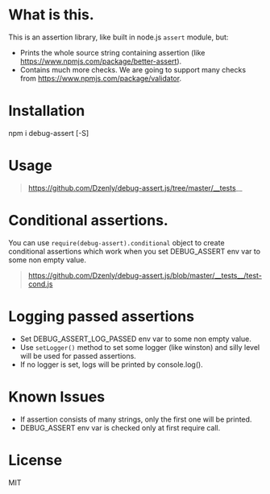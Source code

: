 # What is this.

This is an assertion library, like built in node.js `assert` module, but:

* Prints the whole source string containing assertion (like https://www.npmjs.com/package/better-assert).
* Contains much more checks. We are going to support many checks from https://www.npmjs.com/package/validator.

# Installation

npm i debug-assert [-S]

# Usage

> https://github.com/Dzenly/debug-assert.js/tree/master/__tests__

# Conditional assertions.

You can use `require(debug-assert).conditional` object
to create conditional assertions
which work when you set DEBUG_ASSERT env var to some non empty value. 

> https://github.com/Dzenly/debug-assert.js/blob/master/__tests__/test-cond.js

# Logging passed assertions

* Set DEBUG_ASSERT_LOG_PASSED env var to some non empty value.
* Use `setLogger()` method to set some logger (like winston) and silly level will be used for passed assertions.
* If no logger is set, logs will be printed by console.log().


# Known Issues

* If assertion consists of many strings, only the first one will be printed.
* DEBUG_ASSERT env var is checked only at first require call.

# License

MIT
